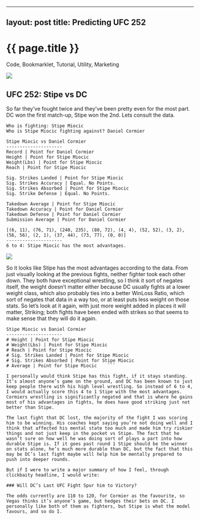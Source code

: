 
---
layout: post
title: Predicting UFC 252
---

{{ page.title }}
================
<p class="meta">Code, Bookmarklet, Tutorial, Utility, Marketing</p>

![](/images/-ufc252hero.png)

## UFC 252: Stipe vs DC

So far they’ve fought twice and they’ve been pretty even for the most part. DC won the first match-up, Stipe won the 2nd. Lets consult the data.

```
Who is fighting: Stipe Miocic                                                         
Who is Stipe Miocic fighting against? Daniel Cormier                                  
                                                                                      
Stipe Miocic vs Daniel Cormier                                                        
---------------------                                                                 
Record | Point for Daniel Cormier                                                     Height | Point for Stipe Miocic                                                       
Weight(Lbs) | Point for Stipe Miocic                                                  Reach | Point for Stipe Miocic  
                                                      
Sig. Strikes Landed | Point for Stipe Miocic                                          Sig. Strikes Accuracy | Equal. No Points.                                             
Sig. Strikes Absorbed | Point for Stipe Miocic                                        Sig. Strike Defense | Equal. No Points. 
                                       
Takedown Average | Point for Stipe Miocic                                            Takedown Accuracy | Point for Daniel Cormier                                         
Takedown Defense | Point for Daniel Cormier                                          Submission Average | Point for Daniel Cormier    
                                     
[(6, 11), (76, 71), (240, 235), (80, 72), (4, 4), (52, 52), (3, 2), (56, 56), (2, 1), (37, 44), (73, 77), (0, 0)]                                                           
---------------------                                                                 
6 to 4: Stipe Miocic has the most advantages.
```

![](/images/ufc252.jpg)

So it looks like Stipe has the most advantages according to the data. From just visually looking at the previous fights, neither fighter took each other down. They both have exceptional wrestling, so I think it sort of negates itself, the weight doesn’t matter either because DC usually fights at a lower weight class, which also probably ties into a better WinLoss Ratio, which sort of negates that data in a way too, or at least puts less weight on those stats. So let’s look at it again, with just more weight added in places it will matter, Striking; both fights have been ended with strikes so that seems to make sense that they will do it again.

```
Stipe Miocic vs Daniel Cormier                                                        
---------------------
# Height | Point for Stipe Miocic                                                       
# Weight(Lbs) | Point for Stipe Miocic
# Reach | Point for Stipe Miocic                              
# Sig. Strikes Landed | Point for Stipe Miocic                                      
# Sig. Strikes Absorbed | Point for Stipe Miocic                                    
# Average | Point for Stipe Miocic    ```

I personally would think Stipe has this fight, if it stays standing. It’s almost anyone’s game on the ground, and DC has been known to just keep people there with his high level wrestling. So instead of 6 to 4, I would actually score this 4 to 1 Stipe with the most advantages. Cormiers wrestling is significantly negated and that is where he gains most of his advantages in fights, he does have good striking just not better than Stipe.

The last fight that DC lost, the majority of the fight I was scoring him to be winning. His coaches kept saying you’re not doing well and I think that affected his mental state too much and made him try riskier things and not just keep in the pocket vs Stipe. The fact that he wasn’t sure on how well he was doing sort of plays a part into how durable Stipe is. If it goes past round 1 Stipe should be the winner on stats alone, he’s much more durable than DC, but the fact that this may be DC’s last fight maybe will help him be mentally prepared to push into deeper rounds.

But if I were to write a major summary of how I feel, through clickbaity headline, I would write:

### Will DC’s Last UFC Fight Spur him to Victory?

The odds currently are 110 to 120, for Cormier as the favourite, so Vegas thinks it’s anyone’s game, but hedges their bets on DC. I personally like both of them as fighters, but Stipe is what the model favours, and so do I.
